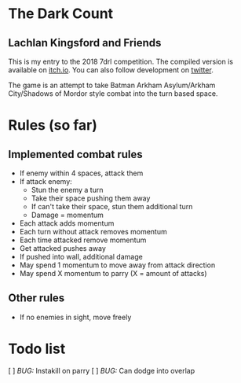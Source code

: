 # The Dark Count
## Lachlan Kingsford and Friends

This is my entry to the 2018 7drl competition. The compiled version is
available on [itch.io](https://nerdygentleman.itch.io/7drl18). You can also
follow development on [twitter](https://twitter.com/thelochok).

The game is an attempt to take Batman Arkham Asylum/Arkham City/Shadows of 
Mordor style combat into the turn based space.

# Rules (so far)

## Implemented combat rules
- If enemy within 4 spaces, attack them
- If attack enemy:
	- Stun the enemy a turn
	- Take their space pushing them away
	- If can't take their space, stun them additional turn
	- Damage = momentum
- Each attack adds momentum
- Each turn without attack removes momentum
- Each time attacked remove momentum
- Get attacked pushes away
- If pushed into wall, additional damage
- May spend 1 momentum to move away from attack direction
- May spend X momentum to parry (X = amount of attacks)

## Other rules
- If no enemies in sight, move freely


# Todo list
[ ] *BUG:* Instakill on parry
[ ] *BUG:* Can dodge into overlap